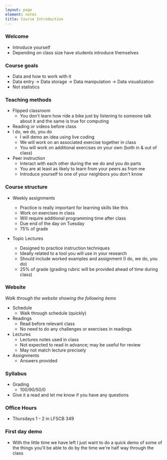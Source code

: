 ```yaml
---
layout: page
element: notes
title: Course Introduction
---
```


### Welcome

* Introduce yourself
* Depending on class size have students introduce themselves

### Course goals

* Data and how to work with it
* Data entry -> Data storage -> Data manipulation -> Data visualization
* Not statistics

### Teaching methods

* Flipped classroom
    * You don't learn how ride a bike just by listening to someone talk about it
      and the same is true for computing
* Reading or videos before class
* I do, we do, you do
    * I will demo an idea using live coding
	* We will work on an associated exercise together in class
	* You will work on additional exercises on your own (both in & out of class)
* Peer instruction
    * Interact with each other during the we do and you do parts
	* You are at least as likely to learn from your peers as from me
	* Introduce yourself to one of your neighbors you don't know

### Course structure

* Weekly assignments
    * Practice is really important for learning skills like this
    * Work on exercises in class
	* Will require additional programming time after class
	* Due end of the day on Tuesday
	* 75% of grade

* Topic Lectures
    * Designed to practice instruction techniques
    * Ideally related to a tool you will use in your research
    * Should include worked examples and assignment (I do, we do, you do)
    * 25% of grade (grading rubric will be provided ahead of time during class)

### Website

*Walk through the website showing the following items*

* Schedule
    * Walk through schedule (quickly)
* Readings
    * Read before relevant class
    * No need to do any challenges or exercises in readings
* Lectures
    * Lectures notes used in class
	* Not expected to read in advance; may be useful for review
	* May not match lecture precisely
* Assignments
    * Answers provided


### Syllabus

* Grading
    * 100/90/50/0
* Give it a read and let me know if you have any questions

### Office Hours

* Thursdays 1 - 2 in LFSCB 349

### First day demo

* With the little time we have left I just want to do a quick demo of some of
  the things you'll be able to do by the time we're half way through the class
